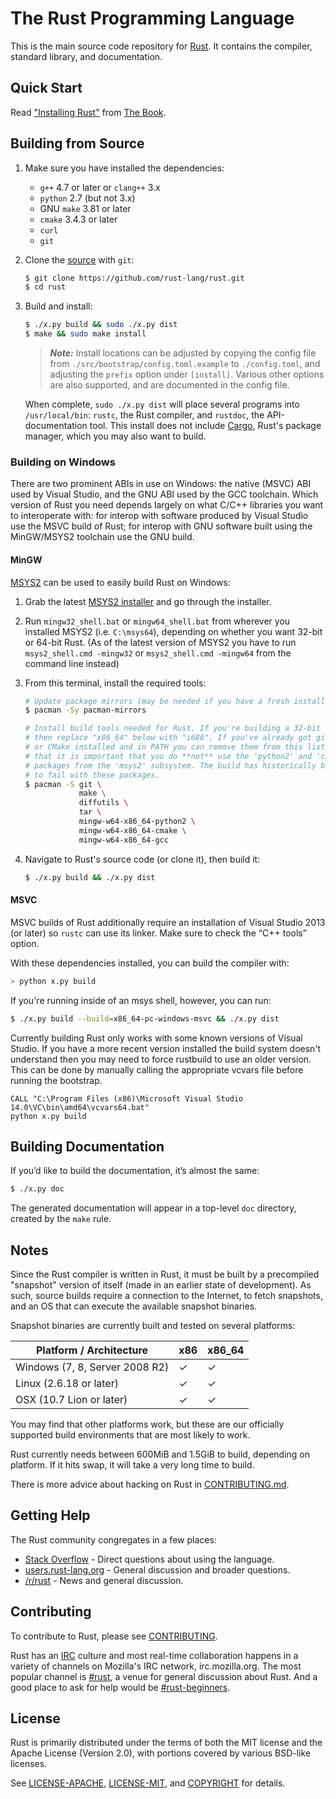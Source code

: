 # The Rust Programming Language

This is the main source code repository for [Rust]. It contains the compiler,
standard library, and documentation.

[Rust]: https://www.rust-lang.org

## Quick Start

Read ["Installing Rust"] from [The Book].

["Installing Rust"]: https://doc.rust-lang.org/book/getting-started.html#installing-rust
[The Book]: https://doc.rust-lang.org/book/index.html

## Building from Source

1. Make sure you have installed the dependencies:

   * `g++` 4.7 or later or `clang++` 3.x
   * `python` 2.7 (but not 3.x)
   * GNU `make` 3.81 or later
   * `cmake` 3.4.3 or later
   * `curl`
   * `git`

2. Clone the [source] with `git`:

   ```sh
   $ git clone https://github.com/rust-lang/rust.git
   $ cd rust
   ```

[source]: https://github.com/rust-lang/rust

3. Build and install:

    ```sh
    $ ./x.py build && sudo ./x.py dist
    $ make && sudo make install
    ```

    > ***Note:*** Install locations can be adjusted by copying the config file
    > from `./src/bootstrap/config.toml.example` to `./config.toml`, and
    > adjusting the `prefix` option under `[install]`. Various other options are
    > also supported, and are documented in the config file.

    When complete, `sudo ./x.py dist` will place several programs into
    `/usr/local/bin`: `rustc`, the Rust compiler, and `rustdoc`, the
    API-documentation tool. This install does not include [Cargo],
    Rust's package manager, which you may also want to build.

[Cargo]: https://github.com/rust-lang/cargo

### Building on Windows

There are two prominent ABIs in use on Windows: the native (MSVC) ABI used by
Visual Studio, and the GNU ABI used by the GCC toolchain. Which version of Rust
you need depends largely on what C/C++ libraries you want to interoperate with:
for interop with software produced by Visual Studio use the MSVC build of Rust;
for interop with GNU software built using the MinGW/MSYS2 toolchain use the GNU
build.


#### MinGW

[MSYS2][msys2] can be used to easily build Rust on Windows:

[msys2]: https://msys2.github.io/

1. Grab the latest [MSYS2 installer][msys2] and go through the installer.

2. Run `mingw32_shell.bat` or `mingw64_shell.bat` from wherever you installed
   MSYS2 (i.e. `C:\msys64`), depending on whether you want 32-bit or 64-bit
   Rust. (As of the latest version of MSYS2 you have to run `msys2_shell.cmd
   -mingw32` or `msys2_shell.cmd -mingw64` from the command line instead)

3. From this terminal, install the required tools:

   ```sh
   # Update package mirrors (may be needed if you have a fresh install of MSYS2)
   $ pacman -Sy pacman-mirrors

   # Install build tools needed for Rust. If you're building a 32-bit compiler,
   # then replace "x86_64" below with "i686". If you've already got git, python,
   # or CMake installed and in PATH you can remove them from this list. Note
   # that it is important that you do **not** use the 'python2' and 'cmake'
   # packages from the 'msys2' subsystem. The build has historically been known
   # to fail with these packages.
   $ pacman -S git \
               make \
               diffutils \
               tar \
               mingw-w64-x86_64-python2 \
               mingw-w64-x86_64-cmake \
               mingw-w64-x86_64-gcc
   ```

4. Navigate to Rust's source code (or clone it), then build it:

   ```sh
   $ ./x.py build && ./x.py dist
   ```

#### MSVC

MSVC builds of Rust additionally require an installation of Visual Studio 2013
(or later) so `rustc` can use its linker. Make sure to check the “C++ tools”
option.

With these dependencies installed, you can build the compiler with:

```sh
> python x.py build
```

If you're running inside of an msys shell, however, you can run:

```sh
$ ./x.py build --build=x86_64-pc-windows-msvc && ./x.py dist
```

Currently building Rust only works with some known versions of Visual Studio. If
you have a more recent version installed the build system doesn't understand
then you may need to force rustbuild to use an older version. This can be done
by manually calling the appropriate vcvars file before running the bootstrap.

```
CALL "C:\Program Files (x86)\Microsoft Visual Studio 14.0\VC\bin\amd64\vcvars64.bat"
python x.py build
```

## Building Documentation

If you’d like to build the documentation, it’s almost the same:

```sh
$ ./x.py doc
```

The generated documentation will appear in a top-level `doc` directory,
created by the `make` rule.

## Notes

Since the Rust compiler is written in Rust, it must be built by a
precompiled "snapshot" version of itself (made in an earlier state of
development). As such, source builds require a connection to the Internet, to
fetch snapshots, and an OS that can execute the available snapshot binaries.

Snapshot binaries are currently built and tested on several platforms:

| Platform / Architecture        | x86 | x86_64 |
|--------------------------------|-----|--------|
| Windows (7, 8, Server 2008 R2) | ✓   | ✓      |
| Linux (2.6.18 or later)        | ✓   | ✓      |
| OSX (10.7 Lion or later)       | ✓   | ✓      |

You may find that other platforms work, but these are our officially
supported build environments that are most likely to work.

Rust currently needs between 600MiB and 1.5GiB to build, depending on platform.
If it hits swap, it will take a very long time to build.

There is more advice about hacking on Rust in [CONTRIBUTING.md].

[CONTRIBUTING.md]: https://github.com/rust-lang/rust/blob/master/CONTRIBUTING.md

## Getting Help

The Rust community congregates in a few places:

* [Stack Overflow] - Direct questions about using the language.
* [users.rust-lang.org] - General discussion and broader questions.
* [/r/rust] - News and general discussion.

[Stack Overflow]: http://stackoverflow.com/questions/tagged/rust
[/r/rust]: http://reddit.com/r/rust
[users.rust-lang.org]: https://users.rust-lang.org/

## Contributing

To contribute to Rust, please see [CONTRIBUTING](CONTRIBUTING.md).

Rust has an [IRC] culture and most real-time collaboration happens in a
variety of channels on Mozilla's IRC network, irc.mozilla.org. The
most popular channel is [#rust], a venue for general discussion about
Rust. And a good place to ask for help would be [#rust-beginners].

[IRC]: https://en.wikipedia.org/wiki/Internet_Relay_Chat
[#rust]: irc://irc.mozilla.org/rust
[#rust-beginners]: irc://irc.mozilla.org/rust-beginners

## License

Rust is primarily distributed under the terms of both the MIT license
and the Apache License (Version 2.0), with portions covered by various
BSD-like licenses.

See [LICENSE-APACHE](LICENSE-APACHE), [LICENSE-MIT](LICENSE-MIT), and
[COPYRIGHT](COPYRIGHT) for details.
